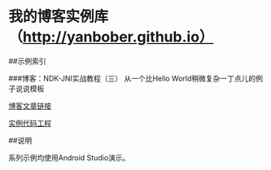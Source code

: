 # 我的博客实例库（http://yanbober.github.io）

##示例索引

###博客：NDK-JNI实战教程（三） 从一个比Hello World稍微复杂一丁点儿的例子说说模板

[博客文章链接](http://yanbober.github.io/2015/02/25/android_studio_jni_3/) 

[实例代码工程](https://github.com/yanbober/Android-Blog-Source/tree/master/NDKApplication)



##说明

系列示例均使用Android Studio演示。
